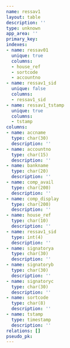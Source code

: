 ```yaml
---
name: ressav1
layout: table
description: ''
type: unknown
app_area: ''
primary_key: 
indexes:
- name: ressav01
  unique: true
  columns:
  - house_ref
  - sortcode
  - accountno
- name: ressav1_sid
  unique: false
  columns:
  - ressav1_sid
- name: ressav1_tstamp
  unique: true
  columns:
  - tstamp
columns:
- name: accname
  type: char(30)
  description: ''
- name: accountno
  type: char(15)
  description: ''
- name: bankname
  type: char(20)
  description: ''
- name: comp_avail
  type: char(200)
  description: ''
- name: comp_display
  type: char(200)
  description: ''
- name: house_ref
  type: char(10)
  description: ''
- name: ressav1_sid
  type: int(4)
  description: ''
- name: signatorya
  type: char(30)
  description: ''
- name: signatoryb
  type: char(30)
  description: ''
- name: signatoryc
  type: char(30)
  description: ''
- name: sortcode
  type: char(8)
  description: ''
- name: tstamp
  type: timestamp
  description: ''
relations: []
pseudo_pk: 
---
```


